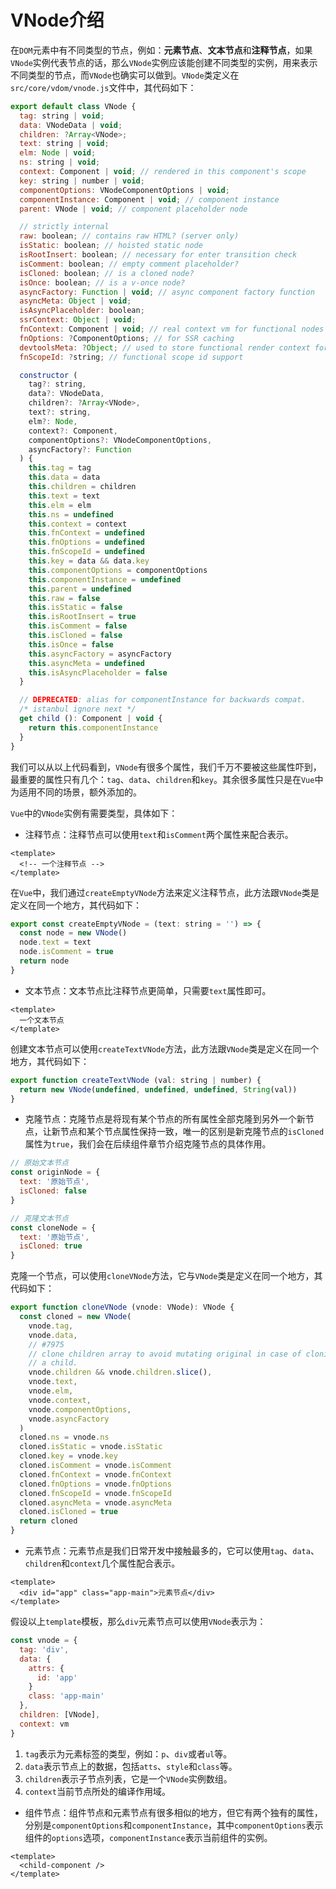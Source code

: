 # VNode介绍
在`DOM`元素中有不同类型的节点，例如：**元素节点**、**文本节点**和**注释节点**，如果`VNode`实例代表节点的话，那么`VNode`实例应该能创建不同类型的实例，用来表示不同类型的节点，而`VNode`也确实可以做到。`VNode`类定义在`src/core/vdom/vnode.js`文件中，其代码如下：
```js
export default class VNode {
  tag: string | void;
  data: VNodeData | void;
  children: ?Array<VNode>;
  text: string | void;
  elm: Node | void;
  ns: string | void;
  context: Component | void; // rendered in this component's scope
  key: string | number | void;
  componentOptions: VNodeComponentOptions | void;
  componentInstance: Component | void; // component instance
  parent: VNode | void; // component placeholder node

  // strictly internal
  raw: boolean; // contains raw HTML? (server only)
  isStatic: boolean; // hoisted static node
  isRootInsert: boolean; // necessary for enter transition check
  isComment: boolean; // empty comment placeholder?
  isCloned: boolean; // is a cloned node?
  isOnce: boolean; // is a v-once node?
  asyncFactory: Function | void; // async component factory function
  asyncMeta: Object | void;
  isAsyncPlaceholder: boolean;
  ssrContext: Object | void;
  fnContext: Component | void; // real context vm for functional nodes
  fnOptions: ?ComponentOptions; // for SSR caching
  devtoolsMeta: ?Object; // used to store functional render context for devtools
  fnScopeId: ?string; // functional scope id support

  constructor (
    tag?: string,
    data?: VNodeData,
    children?: ?Array<VNode>, 
    text?: string,
    elm?: Node,
    context?: Component,
    componentOptions?: VNodeComponentOptions,
    asyncFactory?: Function
  ) {
    this.tag = tag
    this.data = data
    this.children = children
    this.text = text
    this.elm = elm
    this.ns = undefined
    this.context = context
    this.fnContext = undefined
    this.fnOptions = undefined
    this.fnScopeId = undefined
    this.key = data && data.key
    this.componentOptions = componentOptions
    this.componentInstance = undefined
    this.parent = undefined
    this.raw = false
    this.isStatic = false
    this.isRootInsert = true
    this.isComment = false
    this.isCloned = false
    this.isOnce = false
    this.asyncFactory = asyncFactory
    this.asyncMeta = undefined
    this.isAsyncPlaceholder = false
  }

  // DEPRECATED: alias for componentInstance for backwards compat.
  /* istanbul ignore next */
  get child (): Component | void {
    return this.componentInstance
  }
}
```

我们可以从以上代码看到，`VNode`有很多个属性，我们千万不要被这些属性吓到，最重要的属性只有几个：`tag`、`data`、`children`和`key`。其余很多属性只是在`Vue`中为适用不同的场景，额外添加的。

`Vue`中的`VNode`实例有需要类型，具体如下：
* 注释节点：注释节点可以使用`text`和`isComment`两个属性来配合表示。
```vue
<template>
  <!-- 一个注释节点 -->
</template>
```
在`Vue`中，我们通过`createEmptyVNode`方法来定义注释节点，此方法跟`VNode`类是定义在同一个地方，其代码如下：
```js
export const createEmptyVNode = (text: string = '') => {
  const node = new VNode()
  node.text = text
  node.isComment = true
  return node
}
```
* 文本节点：文本节点比注释节点更简单，只需要`text`属性即可。
```vue
<template>
  一个文本节点
</template>
```
创建文本节点可以使用`createTextVNode`方法，此方法跟`VNode`类是定义在同一个地方，其代码如下：
```js
export function createTextVNode (val: string | number) {
  return new VNode(undefined, undefined, undefined, String(val))
}
```
* 克隆节点：克隆节点是将现有某个节点的所有属性全部克隆到另外一个新节点，让新节点和某个节点属性保持一致，唯一的区别是新克隆节点的`isCloned`属性为`true`，我们会在后续组件章节介绍克隆节点的具体作用。
```js
// 原始文本节点
const originNode = {
  text: '原始节点',
  isCloned: false
}

// 克隆文本节点
const cloneNode = {
  text: '原始节点',
  isCloned: true
}
```
克隆一个节点，可以使用`cloneVNode`方法，它与`VNode`类是定义在同一个地方，其代码如下：
```js
export function cloneVNode (vnode: VNode): VNode {
  const cloned = new VNode(
    vnode.tag,
    vnode.data,
    // #7975
    // clone children array to avoid mutating original in case of cloning
    // a child.
    vnode.children && vnode.children.slice(),
    vnode.text,
    vnode.elm,
    vnode.context,
    vnode.componentOptions,
    vnode.asyncFactory
  )
  cloned.ns = vnode.ns
  cloned.isStatic = vnode.isStatic
  cloned.key = vnode.key
  cloned.isComment = vnode.isComment
  cloned.fnContext = vnode.fnContext
  cloned.fnOptions = vnode.fnOptions
  cloned.fnScopeId = vnode.fnScopeId
  cloned.asyncMeta = vnode.asyncMeta
  cloned.isCloned = true
  return cloned
}
```
* 元素节点：元素节点是我们日常开发中接触最多的，它可以使用`tag`、`data`、`children`和`context`几个属性配合表示。
```vue
<template>
  <div id="app" class="app-main">元素节点</div>
</template>
```
假设以上`template`模板，那么`div`元素节点可以使用`VNode`表示为：
```js
const vnode = {
  tag: 'div',
  data: {
    attrs: {
      id: 'app'
    }
    class: 'app-main'
  },
  children: [VNode],
  context: vm
}
```
1. `tag`表示为元素标签的类型，例如：`p`、`div`或者`ul`等。
2. `data`表示节点上的数据，包括`atts`、`style`和`class`等。
3. `children`表示子节点列表，它是一个`VNode`实例数组。
4. `context`当前节点所处的编译作用域。

* 组件节点：组件节点和元素节点有很多相似的地方，但它有两个独有的属性，分别是`componentOptions`和`componentInstance`，其中`componentOptions`表示组件的`options`选项，`componentInstance`表示当前组件的实例。
```vue
<template>
  <child-component />
</template>
```